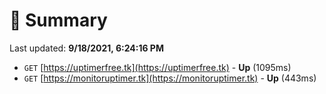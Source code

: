 # 📖 Summary
Last updated: **9/18/2021, 6:24:16 PM**

- `GET` [https://uptimerfree.tk](https://uptimerfree.tk) - **Up** (1095ms)
- `GET` [https://monitoruptimer.tk](https://monitoruptimer.tk) - **Up** (443ms)
